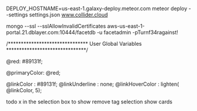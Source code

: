 
    
DEPLOY_HOSTNAME=us-east-1.galaxy-deploy.meteor.com meteor deploy --settings settings.json www.collider.cloud

mongo --ssl --sslAllowInvalidCertificates aws-us-east-1-portal.21.dblayer.com:10444/facetdb -u facetadmin -pTurnf34ragainst!



/*******************************
     User Global Variables
*******************************/

@red: #89131f;

@primaryColor: @red;


@linkColor           : #89131f;
@linkUnderline       : none;
@linkHoverColor      : lighten( @linkColor, 5);



todo
    x in the selection box to show remove tag selection
    show cards